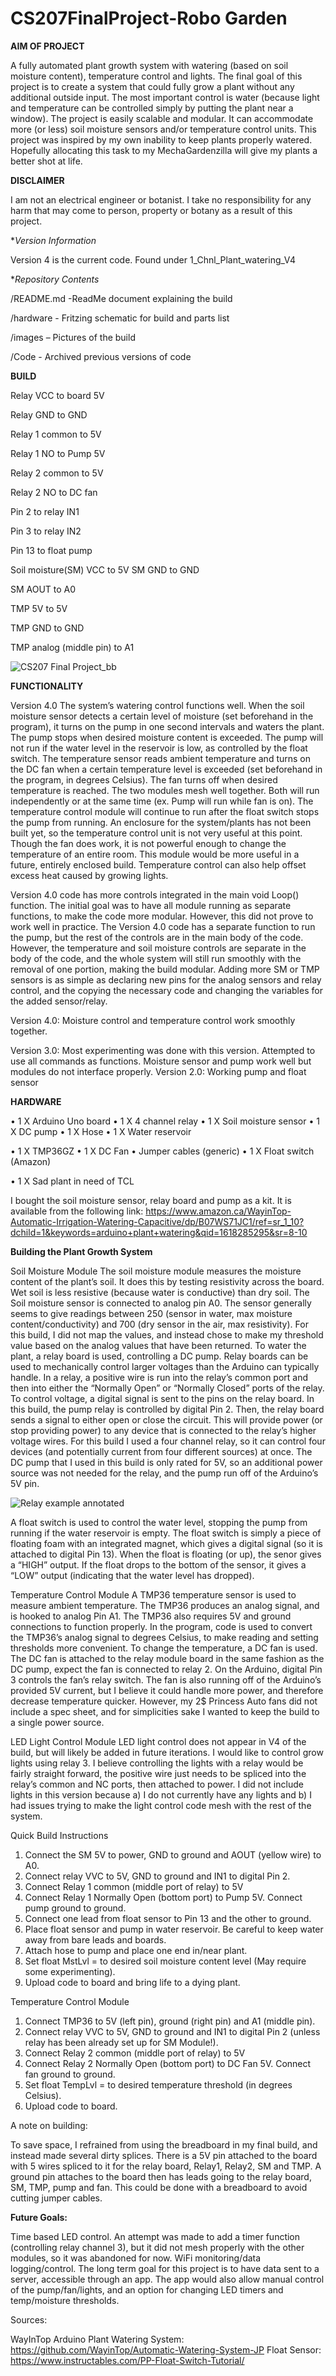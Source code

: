 # CS207FinalProject-Robo Garden
**AIM OF PROJECT**

A fully automated plant growth system with watering (based on soil moisture content), temperature control and lights. The final goal of this project is to create a system that could fully grow a plant without any additional outside input. The most important control is water (because light and temperature can be controlled simply by putting the plant near a window). The project is easily scalable and modular. It can accommodate more (or less) soil moisture sensors and/or temperature control units. 
This project was inspired by my own inability to keep plants properly watered. Hopefully allocating this task to my MechaGardenzilla will give my plants a better shot at life.  

**DISCLAIMER**

I am not an electrical engineer or botanist. I take no responsibility for any harm that may come to person, property or botany as a result of this project.


**Version Information*

Version 4 is the current code. Found under 1_Chnl_Plant_watering_V4

**Repository Contents*

/README.md -ReadMe document explaining the build

/hardware - Fritzing schematic for build and parts list

/images – Pictures of the build

/Code - Archived previous versions of code



**BUILD**

Relay VCC to board 5V

Relay GND to GND

Relay 1 common to 5V

Relay 1 NO to Pump 5V

Relay 2 common to 5V

Relay 2 NO to DC fan

Pin 2 to relay IN1

Pin 3 to relay IN2

Pin 13 to float pump 

Soil moisture(SM) VCC to 5V
SM GND to GND

SM AOUT to A0


TMP 5V to 5V

TMP GND to GND

TMP analog (middle pin) to A1

![CS207 Final Project_bb](https://user-images.githubusercontent.com/78987271/114496442-2bcf0f80-9bdd-11eb-9101-6dcf0127cf9d.jpg)



**FUNCTIONALITY**

Version 4.0
The system’s watering control functions well. When the soil moisture sensor detects a certain level of moisture (set beforehand in the program), it turns on the pump in one second intervals and waters the plant. The pump stops when desired moisture content is exceeded. The pump will not run if the water level in the reservoir is low, as controlled by the float switch. 
The temperature sensor reads ambient temperature and turns on the DC fan when a certain temperature level is exceeded (set beforehand in the program, in degrees Celsius). The fan turns off when desired temperature is reached. 
The two modules mesh well together. Both will run independently or at the same time (ex. Pump will run while fan is on). The temperature control module will continue to run after the float switch stops the pump from running. 
An enclosure for the system/plants has not been built yet, so the temperature control unit is not very useful at this point. Though the fan does work, it is not powerful enough to change the temperature of an entire room. This module would be more useful in a future, entirely enclosed build. Temperature control can also help offset excess heat caused by growing lights. 

Version 4.0 code has more controls integrated in the main void Loop() function. The initial goal was to have all module running as separate functions, to make the code more modular. However, this did not prove to work well in practice. The Version 4.0 code has a separate function to run the pump, but the rest of the controls are in the main body of the code. However, the temperature and soil moisture controls are separate in the body of the code, and the whole system will still run smoothly with the removal of one portion, making the build modular. Adding more SM or TMP sensors is as simple as declaring new pins for the analog sensors and relay control, and the copying the necessary code and changing the variables for the added sensor/relay. 


Version 4.0: Moisture control and temperature control work smoothly together. 

Version 3.0: Most experimenting was done with this version. Attempted to use all commands as functions. Moisture sensor and pump work well but modules do not interface properly. 
Version 2.0: Working pump and float sensor

**HARDWARE**

•	1 X Arduino Uno board
•	1 X 4 channel relay
•	1 X Soil moisture sensor
•	1 X DC pump
•	1 X Hose
•	1 X Water reservoir

•	1 X TMP36GZ
•	1 X DC Fan
•	Jumper cables (generic)
• 1 X Float switch (Amazon)

•	1 X Sad plant in need of TCL


I bought the soil moisture sensor, relay board and pump as a kit. It is available from the following link:
https://www.amazon.ca/WayinTop-Automatic-Irrigation-Watering-Capacitive/dp/B07WS71JC1/ref=sr_1_10?dchild=1&keywords=arduino+plant+watering&qid=1618285295&sr=8-10


**Building the Plant Growth System**

Soil Moisture Module
The soil moisture module measures the moisture content of the plant’s soil. It does this by testing resistivity across the board. Wet soil is less resistive (because water is conductive) than dry soil. The Soil moisture sensor is connected to analog pin A0. The sensor generally seems to give readings between 250 (sensor in water, max moisture content/conductivity) and 700 (dry sensor in the air, max resistivity). For this build, I did not map the values, and instead chose to make my threshold value based on the analog values that have been returned. 
To water the plant, a relay board is used, controlling a DC pump. Relay boards can be used to mechanically control larger voltages than the Arduino can typically handle. In a relay, a positive wire is run into the relay’s common port and then into either the “Normally Open” or “Normally Closed” ports of the relay. To control voltage, a digital signal is sent to the pins on the relay board. In this build, the pump relay is controlled by digital Pin 2. Then, the relay board sends a signal to either open or close the circuit. This will provide power (or stop providing power) to any device that is connected to the relay’s higher voltage wires. For this build I used a four channel relay, so it can control four devices (and potentially current from four different sources) at once. The DC pump that I used in this build is only rated for 5V, so an additional power source was not needed for the relay, and the pump run off of the Arduino’s 5V pin. 
 
 ![Relay example annotated](https://user-images.githubusercontent.com/78987271/114496421-2245a780-9bdd-11eb-951f-96e0e2d9e92d.jpg)

A float switch is used to control the water level, stopping the pump from running if the water reservoir is empty. The float switch is simply a piece of floating foam with an integrated magnet, which gives a digital signal (so it is attached to digital Pin 13). When the float is floating (or up), the senor gives a “HIGH” output. If the float drops to the bottom of the sensor, it gives a “LOW” output (indicating that the water level has dropped).

Temperature Control Module
A TMP36 temperature sensor is used to measure ambient temperature. The TMP36 produces an analog signal, and is hooked to analog Pin A1. The TMP36 also requires 5V and ground connections to function properly. In the program, code is used to convert the TMP36’s analog signal to degrees Celsius, to make reading and setting thresholds more convenient. To change the temperature, a DC fan is used. The DC fan is attached to the relay module board in the same fashion as the DC pump, expect the fan is connected to relay 2. On the Arduino, digital Pin 3 controls the fan’s relay switch. The fan is also running off of the Arduino’s provided 5V current, but I believe it could handle more power, and therefore decrease temperature quicker. However, my 2$ Princess Auto fans did not include a spec sheet, and for simplicities sake I wanted to keep the build to a single power source. 

LED Light Control Module
LED light control does not appear in V4 of the build, but will likely be added in future iterations. I would like to control grow lights using relay 3. I believe controlling the lights with a relay would be fairly straight forward, the positive wire just needs to be spliced into the relay’s common and NC ports, then attached to power. I did not include lights in this version because a) I do not currently have any lights and b) I had issues trying to make the light control code mesh with the rest of the system. 

Quick Build Instructions
1. Connect the SM 5V to power, GND to ground and AOUT (yellow wire) to A0. 
2. Connect relay VVC to 5V, GND to ground and IN1 to digital Pin 2. 
3. Connect Relay 1 common (middle port of relay) to 5V
4. Connect Relay 1 Normally Open (bottom port) to Pump 5V. Connect pump ground to ground. 
5. Connect one lead from float sensor to Pin 13 and the other to ground. 
6. Place float sensor and pump in water reservoir. Be careful to keep water away from bare leads and boards. 
7. Attach hose to pump and place one end in/near plant.
8. Set float MstLvl = to desired soil moisture content level (May require some experimenting).
9. Upload code to board and bring life to a dying plant.

Temperature Control Module
1. Connect TMP36 to 5V (left pin), ground (right pin) and A1 (middle pin).
2. Connect relay VVC to 5V, GND to ground and IN1 to digital Pin 2 (unless relay has been already set up for SM Module!). 
3. Connect Relay 2 common (middle port of relay) to 5V
4. Connect Relay 2 Normally Open (bottom port) to DC Fan 5V. Connect  fan ground to ground. 
5. Set float TempLvl = to desired temperature threshold (in degrees Celsius).
6. Upload code to board. 

A note on building:

To save space, I refrained from using the breadboard in my final build, and instead made several dirty splices. There is a 5V pin attached to the board with 5 wires spliced to it for the relay board, Relay1, Relay2, SM and TMP. A ground pin attaches to the board then has leads going to the relay board, SM, TMP, pump and fan. This could be done with a breadboard to avoid cutting jumper cables. 

**Future Goals:**

Time based LED control. An attempt was made to add a timer function (controlling relay channel 3), but it did not mesh properly with the other modules, so it was abandoned for now. 
WiFi monitoring/data logging/control. The long term goal for this project is to have data sent to a server, accessible through an app. The app would also allow manual control of the pump/fan/lights, and an option for changing LED timers and temp/moisture thresholds. 


Sources:

WayInTop Arduino Plant Watering System:
https://github.com/WayinTop/Automatic-Watering-System-JP
Float Sensor:
https://www.instructables.com/PP-Float-Switch-Tutorial/



